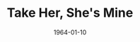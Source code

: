 ---
title: Take Her, She's Mine
date: 1964-01-10
closing_date: 1964-01-18
layout: productions
playbill:
Theatre: Theatre Jacksonville
Venue: Little Theatre
cast:
- Mollie Michaelson: Kathy Stephens
- Frank Michaelson: Ernest Goldsmith
- Anne Michaelson: Carolyn Lieder
- Liz Michaelson: Bonnie Barnert
- Air Line Clerk: Chris Craig
- Emmett: John Wolters
- Adele McDougall: Susan Carpenter
- Sarah Walker: Arlene Shainbrown
- Donn Bowdry: Charles Bartling
- Clancy: Ron Johnson
- Freshman: Ron Richardson
- Richard Gluck: Chris Craig
- Alex Loomis: John Skye
- Mr. Whitmyer: Bill Thornton
- Linda Lehman: Carol Green
- Mr. Hibbetts: Emanual Ehrlich
- Guitarist: Dick Clark
crew:
- Director: George Ballis
- Set and Lighting Design: Chase Ambler
- Principal: Gene Moore
- Stage Manager: Peggy Miller
- Assistant Stage Manager:
  - Gayle Swymer
  - A. Ira Fink
- Lighting: Peggy Miller
- Sound: Gene Moore
- Wardrobe: Frank Ridge
- Properties:
  - Gayle Swymer
  - Sandra Spencer
  - Esther Barnes
  - Ed Poole
  - Gene Moore
  - Gladys Dale
  - Beverly Fink
  - Becky Coon
  - Gladys Witten
- Make-up:
  - Ellen Black
  - Wenonah Wells
  - Bill Thornton
- Set Crew:
  - Dixie Cohen
  - Bob Schuh
  - Ray Collins
  - Ellis Barnert
  - Gladys Dale
  - Peggy Miller
  - Charlotte Smotherman
  - Diana Schuh
  - Ed Clarmont
  - Connie Ambler
  - Tim McManus
---